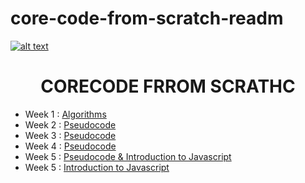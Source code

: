 # core-code-from-scratch-readm
<a href="https://www.core-code.io/">

![alt text](https://uploads-ssl.webflow.com/5eb2f56932c3562feab232e3/5f73550d00249e7e96c9f3de_Logo.png 'corecodeio')

</a>

<h1 align="center">CORECODE FRROM SCRATHC</h1>

- Week 1 : [Algorithms](SEMANA01)
- Week 2 : [Pseudocode](SEMANA02)
- Week 3 : [Pseudocode](SEMANA03)
- Week 4 : [Pseudocode](SEMANA04)
- Week 5 : [Pseudocode & Introduction to Javascript](SEMANA05)
- Week 5 : [Introduction to Javascript](SEMANA06)










